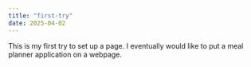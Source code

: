 ```yaml
---
title: "first-try"
date: 2025-04-02
---
```

This is my first try to set up a page. I eventually would like to put a meal planner application on a webpage.
